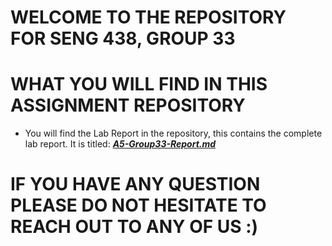 # WELCOME TO THE REPOSITORY FOR SENG 438, GROUP 33

# WHAT YOU WILL FIND IN THIS ASSIGNMENT REPOSITORY

- You will find the Lab Report in the repository, this contains the complete lab report. It is titled: [***A5-Group33-Report.md***](https://github.com/seng438-winter-2022/seng438-a4-Lucas-Ion/blob/main/Assignment4-Group33-Report.md)


# IF YOU HAVE ANY QUESTION PLEASE DO NOT HESITATE TO REACH OUT TO ANY OF US :)
